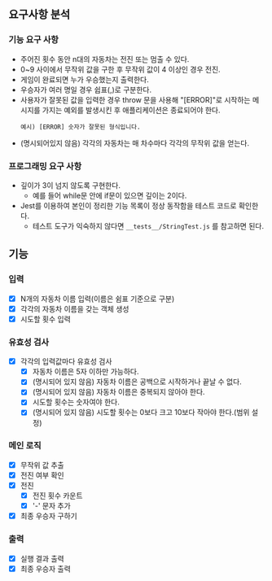 ## 요구사항 분석

### 기능 요구 사항

-   주어진 횟수 동안 n대의 자동차는 전진 또는 멈출 수 있다.
-   0~9 사이에서 무작위 값을 구한 후 무작위 값이 4 이상인 경우 전진.
-   게임이 완료되면 누가 우승했는지 출력한다.
-   우승자가 여러 명일 경우 쉽표(,)로 구분한다.
-   사용자가 잘못된 값을 입력한 경우 throw 문을 사용해 "[ERROR]"로 시작하는 메시지를 가지는 예외를 발생시킨 후 애플리케이션은 종료되어야 한다.
    ```
    예시) [ERROR] 숫자가 잘못된 형식입니다.
    ```
-   (명시되어있지 않음) 각각의 자동차는 매 차수마다 각각의 무작위 값을 얻는다.

### 프로그래밍 요구 사항

-   깊이가 3이 넘지 않도록 구현한다.
    -   예를 들어 while문 안에 if문이 있으면 깊이는 2이다.
-   Jest를 이용하여 본인이 정리한 기능 목록이 정상 동작함을 테스트 코드로 확인한다.
    -   테스트 도구가 익숙하지 않다면 `__tests__/StringTest.js` 를 참고하면 된다.

## 기능

### 입력

-   [x] N개의 자동차 이름 입력(이름은 쉼표 기준으로 구분)
-   [x] 각각의 자동차 이름을 갖는 객체 생성
-   [x] 시도할 횟수 입력

### 유효성 검사

-   [x] 각각의 입력값마다 유효성 검사
    -   [x] 자동차 이름은 5자 이하만 가능하다.
    -   [x] (명시되어 있지 않음) 자동차 이름은 공백으로 시작하거나 끝날 수 없다.
    -   [x] (명시되어 있지 않음) 자동차 이름은 중복되지 않아야 한다.
    -   [x] 시도할 횟수는 숫자여야 한다.
    -   [x] (명시되어 있지 않음) 시도할 횟수는 0보다 크고 10보다 작아야 한다.(범위 설정)

### 메인 로직

-   [x] 무작위 값 추출
-   [x] 전진 여부 확인
-   [x] 전진
    -   [x] 전진 횟수 카운트
    -   [x] '-' 문자 추가
-   [x] 최종 우승자 구하기

### 출력

-   [x] 실행 결과 출력
-   [x] 최종 우승자 출력
